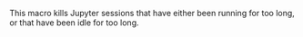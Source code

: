 This macro kills Jupyter sessions that have either been running for too long, or that have been idle for too long.